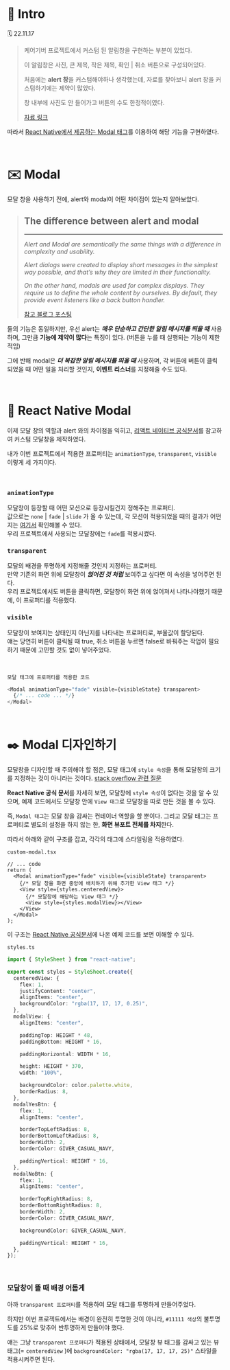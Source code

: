 # 📖 Intro

🗓 22.11.17

> 케어기버 프로젝트에서 커스텀 된 알림창을 구현하는 부분이 있었다.
>
> 이 알림창은 사진, 큰 제목, 작은 제목, 확인 | 취소 버튼으로 구성되어있다.
>
> 처음에는 **alert 창**을 커스텀해야하나 생각했는데, 자료를 찾아보니 alert 창을 커스텀하기에는 제약이 많았다.
>
> 창 내부에 사진도 안 들어가고 버튼의 수도 한정적이였다.
>
> [자료 링크](https://blog.logrocket.com/create-custom-alert-dialog-react-native/)

따라서 [React Native에서 제공하는 Modal 태그](https://reactnative.dev/docs/modal)를 이용하여 해당 기능을 구현하였다.

<br>

# ✉️ Modal

모달 창을 사용하기 전에, alert와 modal이 어떤 차이점이 있는지 알아보았다.

> ## The difference between alert and modal
>
> ---
>
> _Alert and Modal are semantically the same things with a difference in complexity and usability._
>
> _Alert dialogs were created to display short messages in the simplest way possible, and that’s why they are limited in their functionality._
>
> _On the other hand, modals are used for complex displays. They require us to define the whole content by ourselves. By default, they provide event listeners like a back button handler._
>
> [참고 블로그 포스팅](https://blog.logrocket.com/create-custom-alert-dialog-react-native/)

둘의 기능은 동일하지만, 우선 alert는 _**매우 단순하고 간단한 알림 메시지를 띄울 때**_ 사용하며, 그만큼 **기능에 제약이 많다**는 특징이 있다. (버튼을 누를 때 실행되는 기능이 제한적임) <br>

그에 반해 modal은 _**더 복잡한 알림 메시지를 띄울 때**_ 사용하며, 각 버튼에 버튼이 클릭되었을 때 어떤 일을 처리할 것인지, **이벤트 리스너**를 지정해줄 수도 있다.

<br>

# 📐 React Native Modal

이제 모달 창의 역할과 alert 와의 차이점을 익히고, [리액트 네이티브 공식문서](https://reactnative.dev/docs/modal)를 참고하여 커스텀 모달창을 제작하였다.

내가 이번 프로젝트에서 적용한 프로퍼티는 `animationType`, `transparent`, `visible` 이렇게 세 가지이다.

<br>

### `animationType`

모달창이 등장할 때 어떤 모션으로 등장시킬건지 정해주는 프로퍼티.  
값으로는 `none` | `fade` | `slide` 가 올 수 있는데, 각 모션이 적용되었을 때의 결과가 어떤지는 [여기서](https://fomaios.tistory.com/entry/React-Native-Modal-component의-거의-모든-것) 확인해볼 수 있다.  
우리 프로젝트에서 사용되는 모달창에는 `fade`를 적용시켰다.

### `transparent`

모달의 배경을 투명하게 지정해줄 것인지 지정하는 프로퍼티.  
만약 기존의 화면 위에 모달창이 _**얹어진 것 처럼**_ 보여주고 싶다면 이 속성을 넣어주면 된다.<br>
우리 프로젝트에서도 버튼을 클릭하면, 모달창이 화면 위에 얹어져서 나타나야했기 때문에, 이 프로퍼티를 적용했다.

### `visible`

모달창이 보여지는 상태인지 아닌지를 나타내는 프로퍼티로, 부울값이 할당된다.  
얘는 당연히 버튼이 클릭될 때 true, 취소 버튼을 누르면 false로 바꿔주는 작업이 필요하기 때문에 고민할 것도 없이 넣어주었다.

<br>

`모달 태그에 프로퍼티를 적용한 코드`

```typescript
<Modal animationType="fade" visible={visibleState} transparent>
  {/* ... code ... */}
</Modal>
```

<br>

# ✒️ Modal 디자인하기

모달창을 디자인할 때 주의해야 할 점은, 모달 태그에 `style 속성`을 통해 모달창의 크기를 지정하는 것이 아니라는 것이다.
[stack overflow 관련 질문](https://stackoverflow.com/questions/40703648/set-width-and-height-to-react-native-modal)

**React Native 공식 문서**를 자세히 보면, 모달창에 `style 속성`이 없다는 것을 알 수 있으며, 예제 코드에서도 모달창 안에 `View 태그`로 모달창을 따로 만든 것을 볼 수 있다.

즉, `Modal 태그`는 모달 창을 감싸는 컨테이너 역할을 할 뿐이다. 그리고 모달 태그는 프로퍼티로 별도의 설정을 하지 않는 한, **화면 뷰포트 전체를 차지**한다.

따라서 아래와 같이 구조를 잡고, 각각의 태그에 스타일링을 적용하였다.

`custom-modal.tsx`

```tsx
// ... code
return (
  <Modal animationType="fade" visible={visibleState} transparent>
    {/* 모달 창을 화면 중앙에 배치하기 위해 추가한 View 태그 */}
    <View style={styles.centeredView}>
      {/* 모달창에 해당하는 View 태그 */}
      <View style={styles.modalView}></View>
    </View>
  </Modal>
);
```

이 구조는 [React Native 공식문서](https://reactnative.dev/docs/modal)에 나온 예제 코드를 보면 이해할 수 있다.

`styles.ts`

```typescript
import { StyleSheet } from "react-native";

export const styles = StyleSheet.create({
  centeredView: {
    flex: 1,
    justifyContent: "center",
    alignItems: "center",
    backgroundColor: "rgba(17, 17, 17, 0.25)",
  },
  modalView: {
    alignItems: "center",

    paddingTop: HEIGHT * 48,
    paddingBottom: HEIGHT * 16,

    paddingHorizontal: WIDTH * 16,

    height: HEIGHT * 370,
    width: "100%",

    backgroundColor: color.palette.white,
    borderRadius: 8,
  },
  modalYesBtn: {
    flex: 1,
    alignItems: "center",

    borderTopLeftRadius: 8,
    borderBottomLeftRadius: 8,
    borderWidth: 2,
    borderColor: GIVER_CASUAL_NAVY,

    paddingVertical: HEIGHT * 16,
  },
  modalNoBtn: {
    flex: 1,
    alignItems: "center",

    borderTopRightRadius: 8,
    borderBottomRightRadius: 8,
    borderWidth: 2,
    borderColor: GIVER_CASUAL_NAVY,

    backgroundColor: GIVER_CASUAL_NAVY,

    paddingVertical: HEIGHT * 16,
  },
});
```

<br>

### 모달창이 뜰 때 배경 어둡게

아까 `transparent 프로퍼티`를 적용하여 모달 태그를 투명하게 만들어주었다.

하지만 이번 프로젝트에서는 배경이 완전히 투명한 것이 아니라, `#11111 색상`의 불투명도를 25%로 맞추어 반투명하게 만들어야 했다.

얘는 그냥 `transparent 프로퍼티`가 적용된 상태에서, 모달창 뷰 태그를 감싸고 있는 뷰 태그(= `centeredView` )에 `backgroundColor: "rgba(17, 17, 17, 25)"` 스타일을 적용시켜주면 된다.
